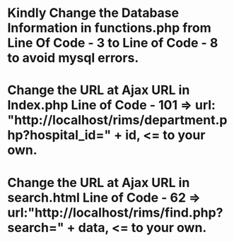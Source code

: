 # Kindly Change the Database Information in functions.php from Line Of Code - 3 to Line of Code - 8 to avoid mysql errors.
# Change the URL at Ajax URL in Index.php Line of Code - 101 => url: "http://localhost/rims/department.php?hospital_id=" + id, <= to your own.
# Change the URL at Ajax URL in search.html Line of Code - 62 => url:"http://localhost/rims/find.php?search=" + data, <= to your own.
